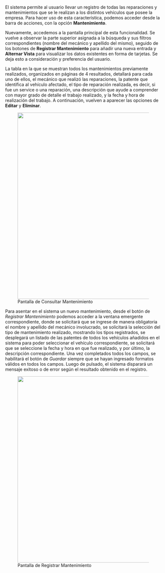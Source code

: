 El sistema permite al usuario llevar un registro de todas las reparaciones y mantenimientos que se le realizan a los distintos vehículos que posee la empresa. Para hacer uso de esta característica, podemos acceder desde la barra de acciones, con la opción **Mantenimiento**.

Nuevamente, accedemos a la pantalla principal de esta funcionalidad. Se vuelve a observar la parte superior asignada a la búsqueda y sus filtros correspondientes (nombre del mecánico y apellido del mismo), seguido de los botones de **Registrar Mantenimiento** para añadir una nueva entrada y **Alternar Vista** para visualizar los datos existentes en forma de tarjetas. Se deja esto a consideración y preferencia del usuario.

La tabla en la que se muestran todos los mantenimientos previamente realizados, organizados en páginas de 4 resultados, detallará para cada uno de ellos, el mecánico que realizó las reparaciones, la patente que identifica al vehículo afectado, el tipo de reparación realizada, es decir, si fue un service o una reparación, una descripción que ayude a comprender con mayor grado de detalle el trabajo realizado, y la fecha y hora de realización del trabajo. A continuación, vuelven a aparecer las opciones de **Editar** y **Eliminar**.

<figure>
    <a href="https://i.imgur.com/k4ANFdy.png" target="_blank">
        <img src="https://i.imgur.com/k4ANFdy.png" width="600"/>
    </a>
    <figcaption>Pantalla de Consultar Mantenimiento</figcaption>
</figure>

Para asentar en el sistema un nuevo mantenimiento, desde el botón de *Registrar Mantenimiento* podemos acceder a la ventana emergente correspondiente, donde se solicitará que se ingrese de manera obligatoria el nombre y apellido del mecánico involucrado, se solicitará la selección del tipo de mantenimiento realizado, mostrando los tipos registrados, se desplegará un listado de las patentes de todos los vehículos añadidos en el sistema para poder seleccionar el vehículo correspondiente, se solicitará que se seleccione la fecha y hora en que fue realizado, y por último, la descripción correspondiente.
Una vez completados todos los campos, se habilitará el botón de *Guardar* siempre que se hayan ingresado formatos válidos en todos los campos. Luego de pulsado, el sistema disparará un mensaje exitoso o de error según el resultado obtenido en el registro. 

<figure>
    <a href="https://i.imgur.com/XrcCoSe.png" target="_blank">
        <img src="https://i.imgur.com/XrcCoSe.png" width="600"/>
    </a>
    <figcaption>Pantalla de Registrar Mantenimiento</figcaption>
</figure>